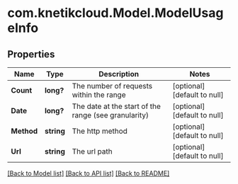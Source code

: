 # com.knetikcloud.Model.ModelUsageInfo
## Properties

Name | Type | Description | Notes
------------ | ------------- | ------------- | -------------
**Count** | **long?** | The number of requests within the range | [optional] [default to null]
**Date** | **long?** | The date at the start of the range (see granularity) | [optional] [default to null]
**Method** | **string** | The http method | [optional] [default to null]
**Url** | **string** | The url path | [optional] [default to null]

[[Back to Model list]](../README.md#documentation-for-models) [[Back to API list]](../README.md#documentation-for-api-endpoints) [[Back to README]](../README.md)

